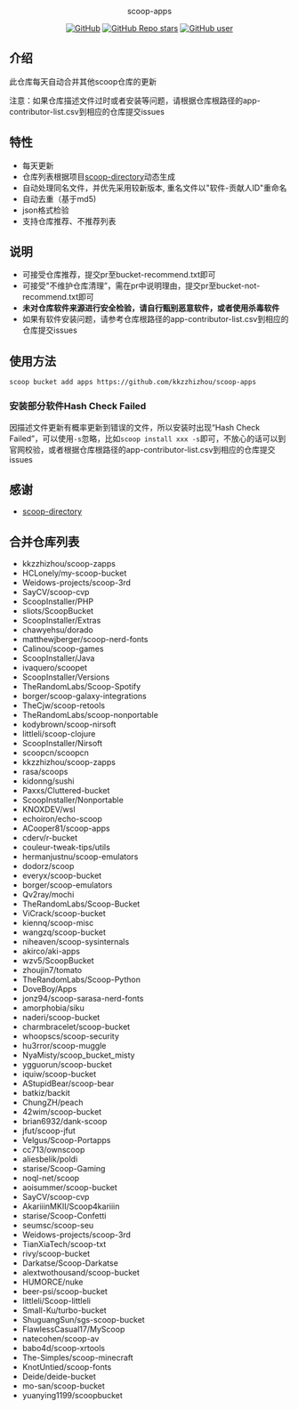 <p align="center">
  scoop-apps
</p>
<p align="center">
  <a href="https://github.com/kkzzhizhou/scoop-apps"><img alt="GitHub" src="https://img.shields.io/badge/Readme--Style-standard--repository-brightgreen?style=flat-square&color=f83500"/></a>
  <a href="https://github.com/kkzzhizhou/scoop-apps"><img alt="GitHub Repo stars" src="https://img.shields.io/github/stars/kkzzhizhou/scoop-apps?style=flat-square"/></a>
  <a href="https://github.com/kkzzhizhou"><img alt="GitHub user" src="https://img.shields.io/badge/author-kkzzhizhou-brightgreen?style=flat-square"/></a>
</p>


## 介绍

此仓库每天自动合并其他scoop仓库的更新

注意：如果仓库描述文件过时或者安装等问题，请根据仓库根路径的app-contributor-list.csv到相应的仓库提交issues

## 特性

- 每天更新
- 仓库列表根据项目[scoop-directory](https://github.com/rasa/scoop-directory)动态生成
- 自动处理同名文件，并优先采用较新版本, 重名文件以"软件-贡献人ID"重命名
- 自动去重（基于md5)
- json格式检验
- 支持仓库推荐、不推荐列表

## 说明

- 可接受仓库推荐，提交pr至bucket-recommend.txt即可
- 可接受"不维护仓库清理”，需在pr中说明理由，提交pr至bucket-not-recommend.txt即可
- **未对仓库软件来源进行安全检验，请自行甄别恶意软件，或者使用杀毒软件**
- 如果有软件安装问题，请参考仓库根路径的app-contributor-list.csv到相应的仓库提交issues

## 使用方法

```
scoop bucket add apps https://github.com/kkzzhizhou/scoop-apps
```

### 安装部分软件Hash Check Failed



因描述文件更新有概率更新到错误的文件，所以安装时出现“Hash Check Failed”，可以使用`-s`忽略，比如`scoop install xxx -s`即可，不放心的话可以到官网校验，或者根据仓库根路径的app-contributor-list.csv到相应的仓库提交issues

## 感谢

- [scoop-directory](https://github.com/rasa/scoop-directory)

## 合并仓库列表

- kkzzhizhou/scoop-zapps
- HCLonely/my-scoop-bucket
- Weidows-projects/scoop-3rd
- SayCV/scoop-cvp
- ScoopInstaller/PHP
- sliots/ScoopBucket
- ScoopInstaller/Extras
- chawyehsu/dorado
- matthewjberger/scoop-nerd-fonts
- Calinou/scoop-games
- ScoopInstaller/Java
- ivaquero/scoopet
- ScoopInstaller/Versions
- TheRandomLabs/Scoop-Spotify
- borger/scoop-galaxy-integrations
- TheCjw/scoop-retools
- TheRandomLabs/scoop-nonportable
- kodybrown/scoop-nirsoft
- littleli/scoop-clojure
- ScoopInstaller/Nirsoft
- scoopcn/scoopcn
- kkzzhizhou/scoop-zapps
- rasa/scoops
- kidonng/sushi
- Paxxs/Cluttered-bucket
- ScoopInstaller/Nonportable
- KNOXDEV/wsl
- echoiron/echo-scoop
- ACooper81/scoop-apps
- cderv/r-bucket
- couleur-tweak-tips/utils
- hermanjustnu/scoop-emulators
- dodorz/scoop
- everyx/scoop-bucket
- borger/scoop-emulators
- Qv2ray/mochi
- TheRandomLabs/Scoop-Bucket
- ViCrack/scoop-bucket
- kiennq/scoop-misc
- wangzq/scoop-bucket
- niheaven/scoop-sysinternals
- akirco/aki-apps
- wzv5/ScoopBucket
- zhoujin7/tomato
- TheRandomLabs/Scoop-Python
- DoveBoy/Apps
- jonz94/scoop-sarasa-nerd-fonts
- amorphobia/siku
- naderi/scoop-bucket
- charmbracelet/scoop-bucket
- whoopscs/scoop-security
- hu3rror/scoop-muggle
- NyaMisty/scoop_bucket_misty
- ygguorun/scoop-bucket
- iquiw/scoop-bucket
- AStupidBear/scoop-bear
- batkiz/backit
- ChungZH/peach
- 42wim/scoop-bucket
- brian6932/dank-scoop
- jfut/scoop-jfut
- Velgus/Scoop-Portapps
- cc713/ownscoop
- aliesbelik/poldi
- starise/Scoop-Gaming
- noql-net/scoop
- aoisummer/scoop-bucket
- SayCV/scoop-cvp
- AkariiinMKII/Scoop4kariiin
- starise/Scoop-Confetti
- seumsc/scoop-seu
- Weidows-projects/scoop-3rd
- TianXiaTech/scoop-txt
- rivy/scoop-bucket
- Darkatse/Scoop-Darkatse
- alextwothousand/scoop-bucket
- HUMORCE/nuke
- beer-psi/scoop-bucket
- littleli/Scoop-littleli
- Small-Ku/turbo-bucket
- ShuguangSun/sgs-scoop-bucket
- FlawlessCasual17/MyScoop
- natecohen/scoop-av
- babo4d/scoop-xrtools
- The-Simples/scoop-minecraft
- KnotUntied/scoop-fonts
- Deide/deide-bucket
- mo-san/scoop-bucket
- yuanying1199/scoopbucket
